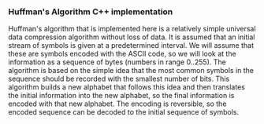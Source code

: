 ### Huffman's Algorithm C++ implementation
Huffman's algorithm that is implemented here is a relatively simple universal data compression algorithm without loss of data. It is assumed that an initial stream of symbols is given at a predetermined interval. We will assume that these are symbols encoded with the ASCII code, so we will look at the information as a sequence of bytes (numbers in range 0..255). The algorithm is based on the simple idea that the most common symbols in the sequence should be recorded with the smallest number of bits. This algorithm builds a new alphabet that follows this idea and then translates the initial information into the new alphabet, so the final information is encoded with that new alphabet. The encoding is reversible, so the encoded sequence can be decoded to the initial sequence of symbols.
